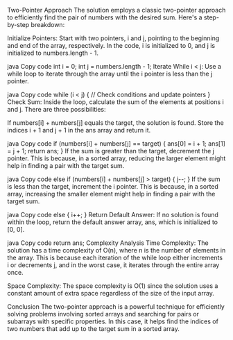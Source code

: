 Two-Pointer Approach
The solution employs a classic two-pointer approach to efficiently find the pair of numbers with the desired sum. Here's a step-by-step breakdown:

Initialize Pointers: Start with two pointers, i and j, pointing to the beginning and end of the array, respectively. In the code, i is initialized to 0, and j is initialized to numbers.length - 1.

java
Copy code
int i = 0;
int j = numbers.length - 1;
Iterate While i < j: Use a while loop to iterate through the array until the i pointer is less than the j pointer.

java
Copy code
while (i < j) {
    // Check conditions and update pointers
}
Check Sum: Inside the loop, calculate the sum of the elements at positions i and j. There are three possibilities:

If numbers[i] + numbers[j] equals the target, the solution is found. Store the indices i + 1 and j + 1 in the ans array and return it.

java
Copy code
if (numbers[i] + numbers[j] == target) {
    ans[0] = i + 1;
    ans[1] = j + 1;
    return ans;
}
If the sum is greater than the target, decrement the j pointer. This is because, in a sorted array, reducing the larger element might help in finding a pair with the target sum.

java
Copy code
else if (numbers[i] + numbers[j] > target) {
    j--;
}
If the sum is less than the target, increment the i pointer. This is because, in a sorted array, increasing the smaller element might help in finding a pair with the target sum.

java
Copy code
else {
    i++;
}
Return Default Answer: If no solution is found within the loop, return the default answer array, ans, which is initialized to [0, 0].

java
Copy code
return ans;
Complexity Analysis
Time Complexity: The solution has a time complexity of O(n), where n is the number of elements in the array. This is because each iteration of the while loop either increments i or decrements j, and in the worst case, it iterates through the entire array once.

Space Complexity: The space complexity is O(1) since the solution uses a constant amount of extra space regardless of the size of the input array.

Conclusion
The two-pointer approach is a powerful technique for efficiently solving problems involving sorted arrays and searching for pairs or subarrays with specific properties. In this case, it helps find the indices of two numbers that add up to the target sum in a sorted array.
